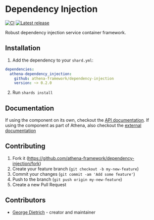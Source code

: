 # Dependency Injection

[![CI](https://github.com/athena-framework/dependency-injection/workflows/CI/badge.svg)](https://github.com/athena-framework/dependency-injection/actions?query=workflow%3ACI)
[![Latest release](https://img.shields.io/github/release/athena-framework/dependency-injection.svg)](https://github.com/athena-framework/dependency-injection/releases)

Robust dependency injection service container framework.

## Installation

1. Add the dependency to your `shard.yml`:

```yaml
dependencies:
  athena-dependency_injection:
    github: athena-framework/dependency-injection
    version: ~> 0.2.0
```

2. Run `shards install`

## Documentation

If using the component on its own, checkout the [API documentation](https://athenaframework.org/DependencyInjection).
If using the component as part of Athena, also checkout the [external documentation](https://athenaframework.org/components/dependency_injection)

## Contributing

1. Fork it (https://github.com/athena-framework/dependency-injection/fork)
2. Create your feature branch (`git checkout -b my-new-feature`)
3. Commit your changes (`git commit -am 'Add some feature'`)
4. Push to the branch (`git push origin my-new-feature`)
5. Create a new Pull Request

## Contributors

- [George Dietrich](https://github.com/blacksmoke16) - creator and maintainer
